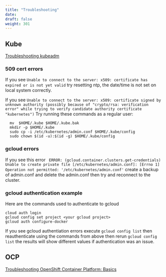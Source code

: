 ```yaml
---
title: "Troubleshooting"
date: 
draft: false
weight: 301
---
```



## Kube  
[Troubleshooting kubeadm](https://kubernetes.io/docs/setup/independent/troubleshooting-kubeadm/)

### 509 cert errors
If you see `Unable to connect to the server: x509: certificate has expired or is not yet valid` 
try resetting ntp, the date/time is not set on local system correctly.

If you see `Unable to connect to the server: x509: certificate signed by unknown authority (possibly because of "crypto/rsa: verification error" while trying to verify candidate authority certificate "kubernetes")`
Try running these commands as a regular user:
```
  mv  $HOME/.kube $HOME/.kube.bak
  mkdir -p $HOME/.kube
  sudo cp -i /etc/kubernetes/admin.conf $HOME/.kube/config
  sudo chown $(id -u):$(id -g) $HOME/.kube/config 

```
### gcloud errors
If you see this error ` ERROR: (gcloud.container.clusters.get-credentials) Unable to create private file [/etc/kubernetes/admin.conf]: [Errno 1] Operation not permitted: '/etc/kubernetes/admin.conf'` create a backup
of admin.conf and delete the admin.conf then try and reconnect to the cluster.

### gcloud authentication example
Here are the commands used to authenticate to gcloud
```
cloud auth login
gcloud config set project <your gcloud project>
gcloud auth configure-docker
```

If you see gcloud authentiation errors execute `gcloud config list` then reauthenticate using the
commands from above then rerun `gcloud config list` the results will show different values
if authentication was an issue.


## OCP 
[Troubleshooting OpenShift Container Platform: Basics](https://access.redhat.com/solutions/1542293)
